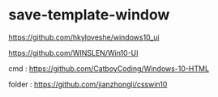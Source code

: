 # save-template-window

https://github.com/hkyloveshe/windows10_ui

https://github.com/WINSLEN/Win10-UI



cmd : https://github.com/CatboyCoding/Windows-10-HTML


folder : https://github.com/jianzhongli/csswin10
